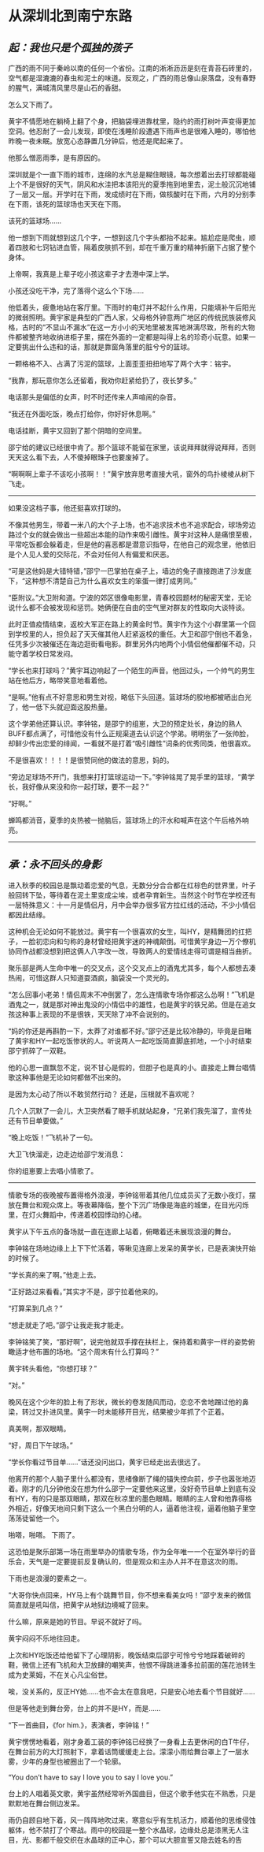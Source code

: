 
# 从深圳北到南宁东路

## *起：我也只是个孤独的孩子*

广西的雨不同于秦岭以南的任何一个省份。江南的淅淅沥沥是刻在青苔石砖里的，空气都是湿漉漉的春虫和泥土的味道。反观之，广西的雨总像山泉落盘，没有春野的腥气，满城清风里尽是山石的香甜。

怎么又下雨了。

黄宇不情愿地在躺椅上翻了个身，把脑袋埋进靠枕里，隐约的雨打树叶声变得更加空洞。他忍耐了一会儿发现，即使在浅睡阶段遭遇下雨声也是很难入睡的，哪怕他昨晚一夜未眠。放宽心态静置几分钟后，他还是爬起来了。

他那么憎恶雨季，是有原因的。

深圳就是个一直下雨的城市，连绵的水汽总是糊住眼镜，每次想着出去打球都能碰上个不是很好的天气，阴风和水洼把本该阳光的夏季拖到地里去，泥土般沉沉地铺了一层又一层。开学时在下雨，发成绩时在下雨，做核酸时在下雨，六月的分别季在下雨，该死的篮球场也天天在下雨。

该死的篮球场……

他一想到下雨就想到这几个字，一想到这几个字头都抬不起来。尴尬症是爬虫，顺着四肢和七窍钻进血管，隔着皮肤抓不到，却在千重万重的精神折磨下占据了整个身体。

上帝啊，我真是上辈子吃小孩这辈子才去港中深上学。

小孩还没吃干净，完了落得个这么个下场……

他低着头，疲惫地站在客厅里。下雨时的电灯并不起什么作用，只能填补午后阳光的微弱照明。黄宇家是典型的广西人家，父母格外钟意两广地区的传统民族装修风格，古时的“不显山不漏水”在这一方小小的天地里被发挥地淋漓尽致，所有的大物件都被整齐地收纳进柜子里，摆在外面的一定都是叫得上名的珍奇小玩意。如果一定要挑出什么违和的话，那就是靠窗角落里的脏兮兮的篮球。

一颗格格不入、占满了污泥的篮球，上面歪歪扭扭地写了两个大字：铭宇。

“我靠，那玩意你怎么还留着，我劝你赶紧给扔了，夜长梦多。”

电话那头是偏低的女声，时不时还传来人声喧闹的杂音。

“我还在外面吃饭，晚点打给你，你好好休息啊。”

电话挂断，黄宇又回到了那个阴暗的空间里。

邵宁给的建议已经很中肯了。那个篮球不能留在家里，该说拜拜就得说拜拜，否则天天这么看下去，人不傻掉眼珠子也要废掉了。

“啊啊啊上辈子不该吃小孩啊！！”黄宇放弃思考直接大吼，窗外的鸟扑棱棱从树下飞走。

***

如果没这档子事，他还挺喜欢打球的。

不像其他男生，带着一米八的大个子上场，也不追求技术也不追求配合，球场旁边路过个女的就会做出一些超出本能的动作来吸引雌性。黄宇对这种人是痛恨至极，平常吃饭都会躲着走，但是他的喜恶都是潜意识指导，在他自己的观念里，他依旧是个人见人爱的交际花，不会对任何人有偏爱和厌恶。

“可是这他妈是大错特错，”邵宁一巴掌拍在桌子上，墙边的兔子直接跑进了沙发底下，“这种想不清楚自己为什么喜欢女生的笨蛋一律打成男同。”

“臣附议。”大卫附和道。宁波的郊区很像电影里，青春校园题材的秘密天堂，无论说什么都不会被发现和惩罚。她俩便在自由的空气里对群友的性取向大谈特谈。

此时正值疫情结束，返校大军正在路上的黄金时节。黄宇作为这个小群里第一个回到学校里的人，担负起了天天催其他人赶紧返校的重任。大卫和邵宁倒也不着急，任凭多少次被催还在海边逛街看电影。群里另外内地两个小情侣他催都催不动，只能守着学校日常发闷。

“学长也来打球吗？”黄宇耳边响起了一个陌生的声音。他回过头，一个帅气的男生站在他后方，略带笑意地看着他。

“是啊。”他有点不好意思和男生对视，略低下头回道。篮球场的胶地都被晒出白光了，他一低下头就迎面这股热量。

这个学弟他还算认识。李钟铭，是邵宁的组崽，大卫的预定处长，身边的熟人BUFF都点满了，可惜他没有什么正规渠道去认识这个学弟。明明张了一张帅脸，却鲜少传出恋爱的绯闻，一看就不是打着“吸引雌性”词条的优秀同类，他很喜欢。

不是很喜欢！！！！是很赞同他的做法的意思，妈的。

“旁边足球场不开门，我想来打打篮球运动一下。”李钟铭晃了晃手里的篮球，“黄学长，我好像从来没和你一起打球，要不一起？”

“好啊。”

蝉鸣都消音，夏季的炎热被一抛脑后，篮球场上的汗水和喊声在这个午后格外响亮。

***


## *承：永不回头的身影*

进入秋季的校园总是飘动着恋爱的气息，无数分分合合都在红棕色的世界里，叶子般回转下坠，等待着在泥土里变成尘埃，或者孕育新生。当然这个时节在学校还有一层特殊意义：十一月是情侣月，月中会举办很多官方拉红线的活动，不少小情侣都因此结缘。

这种机会无论如何不能放过。黄宇有一个很喜欢的女生，叫HY，是精舞团的扛把子，一脸初恋向和匀称的身材曾经把黄宇迷的神魂颠倒。可惜黄宇身边一万个僚机协同作战都没想到把这俩人八字改一改，导致两人的爱情线走得可谓是相当曲折。

聚乐部是两人生命中唯一的交叉点，这个交叉点上的酒鬼尤其多，每个人都想去凑热闹，可惜这群人只知道耍酒疯，脑袋没一个灵光的。

“怎么回事小老弟！情侣周末不冲倒罢了，怎么连情歌专场你都这么怂啊！”飞机是酒鬼之一，就是那对神出鬼没的小情侣中的雄性，也是黄宇的铁兄弟。但是在追女孩这种事上表现的不是很铁，天天除了冲不会说别的。

“妈的你还是再斟酌一下，太莽了对谁都不好。”邵宁还是比较冷静的，毕竟是目睹了黄宇和HY一起吃饭惨状的人。听说两人一起吃饭简直脚底抓地，一个小时结束邵宁抓碎了一双鞋。

他的心思一直飘忽不定，说不甘心是假的，但胆子也是真的小。直接走上舞台唱情歌这种事他是无论如何都做不出来的。

是因为太心动了所以不敢贸然行动？
还是，压根就不喜欢呢？

几个人沉默了一会儿，大卫突然看了眼手机就站起身，“兄弟们我先溜了，宣传处还有节目单要做。”

“晚上吃饭！”飞机补了一句。

大卫飞快溜走，边走边给邵宁发消息：

你的组崽要上去唱小情歌了。

***

情歌专场的夜晚被布置得格外浪漫，李钟铭带着其他几位成员买了无数小夜灯，摆放在舞台和观众席上。等夜幕降临，整个下沉广场像是海底的城堡，在目光闪烁里，在灯火舞蹈中，传递着校园悸动的心绪。

黄宇从下午五点的备场就一直在连廊上站着，俯瞰着还未展现浪漫的舞台。

李钟铭在场地边缘上上下下忙活着，等瞅见连廊上发呆的黄学长，已是表演快开始的时候了。

“学长真的来了啊。”他走上去。

“正好路过来看看。”其实才不是，邵宁拉着他来的。

“打算呆到几点？”

“想走就走了吧。”邵宁让我走我才能走。

李钟铭笑了笑，“那好啊”，说完他就双手撑在扶栏上，保持着和黄宇一样的姿势俯瞰适才他布置的场地。“这个周末有什么打算吗？”

黄宇转头看他，“你想打球？”

“对。”

晚风在这个少年的脸上有了形状，微长的卷发随风而动，恋恋不舍地蹭过他的鼻梁，转过又扑进风里。黄宇一时未能移开目光，结果被少年抓了个正着。

真美啊，那双眼睛。

“好，周日下午球场。”

“学长你看过节目单……”话还没问出口，黄宇已经走出去很远了。

他离开的那个人脑子里什么都没有，思绪像断了绳的锚失控向前，步子也嚣张地迈着。刚才的几分钟他没在想为什么邵宁一定要他来这里，没好奇节目单上到底有没有HY，有的只是那双眼睛，那双在秋凉里的墨色眼睛。眼睛的主人曾和他靠得格外相近，好像天地间只剩下这么一个黑白分明的人，逼着他注视，逼着他脑子里空荡荡徒留他一个。

啪嗒，啪嗒。
下雨了。

这恐怕是聚乐部第一场在雨里举办的情歌专场，作为全年唯一一个在室外举行的音乐会，天气是一定要提前反复确认的，但是观众和主办人并不在意这次的雨。

下雨也是浪漫的要素之一。

“大哥你快点回来，HY马上有个跳舞节目，你不想来看美女吗！”邵宁发来的微信简直就是吼叫信，把黄宇从地狱边境喊了回来。

什么嘛，原来是她的节目。早说不就好了吗。

黄宇闷闷不乐地往回走。

上次和HY吃饭还给他留下了心理阴影，晚饭结束后邵宁可怜兮兮地踩着破碎的鞋，微信上还有飞机和大卫放肆的嘲笑声，他恨不得跳进潘多拉前面的莲花池转生成为史莱姆，不在关心凡尘俗世。

唉，没关系的，反正HY她……也不会太在意我吧，只是安心地去看个节目就好……

但是等他走到舞台旁，台上的并不是HY，而是……

“下一首曲目，《for him.》，表演者，李钟铭！”

黄宇愣愣地看着，刚才身着工装的李钟铭已经换了一身看上去更休闲的白T牛仔，在舞台前方的大灯照射下，拿着话筒缓缓走上台。濛濛小雨给舞台罩上了一层水雾，少年的身型也被圈出了一个轮廓。

“You don’t have to say I love you to say I love you.”

台上的人唱着英文歌，黄宇虽然经常听外国曲目，但这个歌手他实在不熟悉，只是默默地在舞台侧边发呆。

雨仍自顾自地下着，风一阵阵地吹过来，寒意似乎有生机活力，顺着他的思维侵蚀躯体，他不禁打了个寒战。雨中的校园是一整个水晶球，边缘处总是漆黑无人注目，光、影都千般交织在水晶球的正中心，那个可以大胆宣誓又隐去姓名的告

